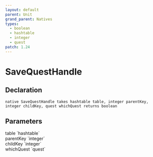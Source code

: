 ```yaml
---
layout: default
parent: Unit
grand_parent: Natives
types:
  - boolean
  - hashtable
  - integer
  - quest
patch: 1.24
---
```


# SaveQuestHandle

## Declaration

```
native SaveQuestHandle takes hashtable table, integer parentKey, integer childKey, quest whichQuest returns boolean
```

## Parameters
<dl>
  <dt>table `hashtable`</dt>
  <dd></dd>

  <dt>parentKey `integer`</dt>
  <dd></dd>

  <dt>childKey `integer`</dt>
  <dd></dd>

  <dt>whichQuest `quest`</dt>
  <dd></dd>
</dl>
